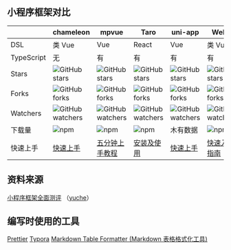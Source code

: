 ## 小程序框架对比

|            | chameleon                                                                                         | mpvue                                                                                                     | Taro                                                                                           | uni-app                                                                                             | WePY                                                                                                                     |
| ---------- | ------------------------------------------------------------------------------------------------- | --------------------------------------------------------------------------------------------------------- | ---------------------------------------------------------------------------------------------- | --------------------------------------------------------------------------------------------------- | ------------------------------------------------------------------------------------------------------------------------ |
| DSL        | 类 Vue                                                                                            | Vue                                                                                                       | React                                                                                          | Vue                                                                                                 | 类 Vue                                                                                                                   |
| TypeScript | 无                                                                                                | 有                                                                                                        | 有                                                                                             | 有                                                                                                  | 有                                                                                                                       |
| Stars      | ![GitHub stars](https://img.shields.io/github/stars/didi/chameleon.svg?style=popout-square)       | ![GitHub stars](https://img.shields.io/github/stars/Meituan-Dianping/mpvue.svg?style=popout-square)       | ![GitHub stars](https://img.shields.io/github/stars/NervJS/taro.svg?style=popout-square)       | ![GitHub stars](https://img.shields.io/github/stars/dcloudio/uni-app.svg?style=popout-square)       | ![GitHub stars](https://img.shields.io/github/stars/Tencent/wepy.svg?style=popout-square)                                |
| Forks      | ![GitHub forks](https://img.shields.io/github/forks/didi/chameleon.svg?style=popout-square)       | ![GitHub forks](https://img.shields.io/github/forks/Meituan-Dianping/mpvue.svg?style=popout-square)       | ![GitHub forks](https://img.shields.io/github/forks/NervJS/taro.svg?style=popout-square)       | ![GitHub forks](https://img.shields.io/github/forks/dcloudio/uni-app.svg?style=popout-square)       | ![GitHub forks](https://img.shields.io/github/forks/Tencent/wepy.svg?style=popout-square)                                |
| Watchers   | ![GitHub watchers](https://img.shields.io/github/watchers/didi/chameleon.svg?style=popout-square) | ![GitHub watchers](https://img.shields.io/github/watchers/Meituan-Dianping/mpvue.svg?style=popout-square) | ![GitHub watchers](https://img.shields.io/github/watchers/NervJS/taro.svg?style=popout-square) | ![GitHub watchers](https://img.shields.io/github/watchers/dcloudio/uni-app.svg?style=popout-square) | ![GitHub watchers](https://img.shields.io/github/watchers/Tencent/wepy.svg?style=popout-square)                          |
| 下载量     | ![npm](https://img.shields.io/npm/dw/chameleon-tool.svg?style=popout-square)                      | ![npm](https://img.shields.io/npm/dw/mpvue.svg?style=popout-square)                                       | ![npm](https://img.shields.io/npm/dw/@tarojs/taro.svg?style=popout-square)                     | 木有数据                                                                                            | ![npm](https://img.shields.io/npm/dw/wepy-cli.svg?style=popout-square)                                                   |
| 快速上手   | [快速上手](https://cmljs.org/doc/quick_start/quick_start.html)                                    | [五分钟上手教程](http://mpvue.com/mpvue/quickstart)                                                       | [安装及使用](https://nervjs.github.io/taro/docs/GETTING-STARTED.html)                          | [快速上手](https://uniapp.dcloud.io/quickstart)                                                     | [快速入门指南](https://tencent.github.io/wepy/document.html#/?id=%e5%bf%ab%e9%80%9f%e5%85%a5%e9%97%a8%e6%8c%87%e5%8d%97) |

## 资料来源

[小程序框架全面测评](https://github.com/o2team/o2team.github.io/blob/v2/source/_posts/2019-03-12-mini-program-framework-full-review.md) （[yuche](https://github.com/yuche)）

## 编写时使用的工具

[Prettier](https://prettier.io/)
[Typora](https://typora.io/)
[Markdown Table Formatter (Markdown 表格格式化工具)](http://markdowntable.com/)
